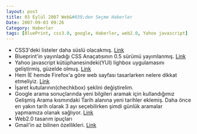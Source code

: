 ```yaml
---
layout: post
title: 03 Eylül 2007 Web&#039;den Seçme Haberler
Date: 2007-09-03 09:26
Category: Haberler
tags: [BluePrint, css3.0, google, Haberler, web2.0, Yahoo javascript]
---
```


-   CSS3'deki listeler daha süslü olacakmış. [Link][]
-   Blueprint'in yayınladığı CSS Anaçatısının 0.5 sürümü yayımlanmış.
    [Link][1]
-   Yahoo javascript kütüphanesindeki(YUI) lighbox uygulamasını
    geliştirmiş, güzelde olmuş. [Link][2]
-   Hem İE hemde Firefox'a göre web sayfası tasarlarken nelere dikkat
    etmeliyiz. [Link][3]
-   İşaret kutularının(chechkbox) şeklini değiştirelim. 
-   Google arama sonuçlarında yeni bilgileri aramak için kullandığımız
    Gelişmiş Arama kısmındaki Tarih alanına yeni tarihler eklemiş. Daha
    önce en yakın tarih olarak 3 ayı seçebilirken şimdi günlük aramalar
    yapmamıza olanak sağlıyor. [Link][5]
-   Web2.0 tasarım ipuçları
-   Gmail'in az bilinen özellikleri. [Link][7]


  [Link]: http://www.css3.info/lists-to-get-more-decorative/
    "CSS3 ve listeler"
  [1]: http://code.google.com/p/blueprintcss/ "css anaçatısı"
  [2]: http://thecodecentral.com/2007/08/17/yui-based-lightbox-revisit
    "yui lightbox"
  [3]: http://www.informationweek.com/news/showArticle.jhtml?articleID=201802175
    "Firefox ve İE kodlama "
  [5]: http://googlesystem.blogspot.com/2007/08/easy-way-to-find-recent-web-pages.html
    "Google Arama"
  [7]: http://gmailblog.blogspot.com/2007/08/top-10-little-known-gmail-features-part.html
    "Gmail"
